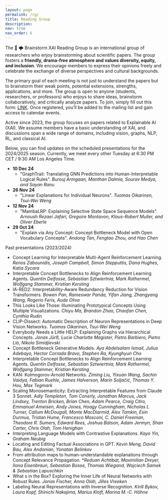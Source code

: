 ```yaml
---
layout: page
permalink: /rg/
title: Reading Group
description:
nav: true
nav_order: 6
---
```


The :brain: :cloud_with_lightning: Brainstorm XAI Reading Group is an international group of researchers who enjoy brainstorming about scientific papers. The group fosters a **friendly, drama-free atmosphere and values diversity, equity, and inclusion**. We encourage members to express their opinions freely and celebrate the exchange of diverse perspectives and cultural backgrounds.

The primary goal of each meeting is not just to understand the papers but to brainstorm their weak points, potential extensions, strengths, applications, and more. The group is open to anyone (students, researchers, or professors) who enjoys to share ideas, brainstorm collaboratively, and critically analyze papers. To join, simply fill out this form: <a href="https://forms.gle/UJKV2nhZkwKzJsfU9">LINK</a>. Once registered, you’ll be added to the mailing list and gain access to calendar events.

Active since 2023, the group focuses on papers related to Explainable AI (XAI). We assume members have a basic understanding of XAI, and discussions span a wide range of domains, including vision, graphs, NLP, RL, and classical AI.

Below, you can find updates on the scheduled presentations for the 2024/2025 season. Currently, we meet every other Tuesday at 6:30 PM CET / 9:30 AM Los Angeles Time.

- **10 Dec 24**
  - "GraphTrail: Translating GNN Predictions into Human-Interpretable Logical Rules". *Burouj Armgaan, Manthan Dalmia, Sourav Medya, and Sayan Ranu*
- **26 Nov 24**
  - "Linear Explanations for Individual Neurons". *Tuomas Oikarinen, Tsui-Wei Weng*
- **12 Nov 24**
  - "MambaLRP: Explaining Selective State Space Sequence Models". *Arnoush Rezaei Jafari, Gregoire Montavon, Klaus-Robert Muller, and Oliver Eberle*
- **29 Oct 24**
  - "Explain via Any Concept: Concept Bottleneck Model with Open Vocabulary Concepts". *Andong Tan, Fengtao Zhou, and Hao Chen*

Past presentations (2023/2024)
- Concept Learning for Interpretable Multi-Agent Reinforcement Learning. *Renos Zabounidis, Joseph Campbell, Simon Stepputtis, Dana Hughes, Katia Sycara*
- Interpretable Concept Bottlenecks to Align Reinforcement Learning Agents. *Quentin Delfosse, Sebastian Sztwiertnia, Mark Rothermel, Wolfgang Stammer, Kristian Kersting*
- IA-RED2: Interpretability-Aware Redundancy Reduction for Vision Transformers. *Bowen Pan, Rameswar Panda, Yifan Jiang, Zhangyang Wang, Rogerio Feris, Aude Oliva*
- This Looks Like Those: Illuminating Prototypical Concepts Using Multiple Visualizations. *Chiyu Ma, Brandon Zhao, Chaofan Chen, Cynthia Rudin*
- CLIP-Dissect: Automatic Description of Neuron Representations in Deep Vision Networks. *Tuomas Oikarinen, Tsui-Wei Weng*
- Everybody Needs a Little HELP: Explaining Graphs via Hierarchical Concepts. *Jonas Jürß, Lucie Charlotte Magister, Pietro Barbiero, Pietro Liò, Nikola Simidjievski*
- Concept Bottleneck Generative Models. *Aya Abdelsalam Ismail, Julius Adebayo, Hector Corrada Bravo, Stephen Ra, Kyunghyun Cho*
- Interpretable Concept Bottlenecks to Align Reinforcement Learning Agents. *Quentin Delfosse, Sebastian Sztwiertnia, Mark Rothermel, Wolfgang Stammer, Kristian Kersting*
- KAN: Kolmogorov-Arnold Networks. *Ziming Liu, Yixuan Wang, Sachin Vaidya, Fabian Ruehle, James Halverson, Marin Soljačić, Thomas Y. Hou, Max Tegmark*
- Scaling Monosemanticity: Extracting Interpretable Features from Claude 3 Sonnet. *Adly Templeton, Tom Conerly, Jonathan Marcus, Jack Lindsey, Trenton Bricken, Brian Chen, Adam Pearce, Craig Citro, Emmanuel Ameisen, Andy Jones, Hoagy Cunningham, Nicholas L Turner, Callum McDougall, Monte MacDiarmid, Alex Tamkin, Esin Durmus, Tristan Hume, Francesco Mosconi, C. Daniel Freeman, Theodore R. Sumers, Edward Rees, Joshua Batson, Adam Jermyn, Shan Carter, Chris Olah, Tom Henighan*
- Interpreting Language Models with Contrastive Explanations. *Kayo Yin, Graham Neubig*
- Locating and Editing Factual Associations in GPT. *Kevin Meng, David Bau, Alex Andonian, Yonatan Belinkov*
- From attribution maps to human-understandable explanations through Concept Relevance Propagation. **Reduan Achtibat, Maximilian Dreyer, Ilona Eisenbraun, Sebastian Bosse, Thomas Wiegand, Wojciech Samek & Sebastian Lapuschkin*
- What s in the Box? Exploring the Inner Life of Neural Networks with Robust Rules. *Jonas Fischer, Anna Olah, Jilles Vreeken*
- Labeling Neural Representations with Inverse Recognition. *Kirill Bykov, Laura Kopf, Shinichi Nakajima, Marius Kloft, Marina M.-C. Höhne*